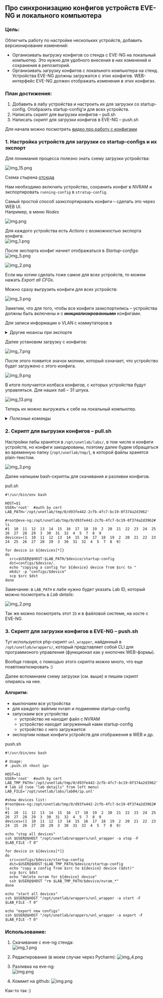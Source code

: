 ## Про синхронизацию конфигов устройств EVE-NG и локального компьютера

### Цель:  
Облегчить работу по настройке нескольких устройств, добавить версионирование изменений:

- Организивать выгрузку конфигов со стенда с EVE-NG на локальный компьютер. Это нужно для удобного внесения в них изменений и сохранения в репозиторий.
- Организивать загрузку конфигов с локального компьютера на стенд. Устройства EVE-NG должны загружатся с этих конфигов.
WEB-интерфейс EVE-NG должен отображать изменения в этих конфигах.

### План достижения:

1. Добавить в лабу устройства и настроить их для загрузки со startup-config. Отобразить startup-config'и для всех устройств.
2. Написать скрипт для выгрузки конфигов – pull.sh
3. Написать скрипт для загрузки конфигов в EVE-NG – push.sh


Для начала можно посмотреть [видео про работу с конфигами](https://www.eve-ng.net/index.php/documentation/howtos-video/operate-with-eve-initial-configurations/)


### 1. Настройка устройств для загрузки со startup-configs и их экспорт   

Для понимания процесса полезно знать схему загрузки устройства:

![img_15.png](deploy/img/img_15.png)

Схема стырена [отсюда](https://xakep.ru/2021/08/09/eve-ng/)

Нам необходимо включить устройство, сохранить конфиг в NVRAM и экспортировать `running-config` в `stratup-config`.

Самый простой способ заэкспортировать конфиги – сделать это через WEB UI.     
Например, в меню _Nodes_

![img.png](deploy/img/img_.png)

Для каждого устройства есть _Actions_ с возможностью экспорта конфига:  
![img_1.png](deploy/img/img__1.png)

После экспорта конфиг начнет отображаться в _Startup-configs_:  
![img_5.png](deploy/img/img_5.png)

![img_2.png](deploy/img/img_2.png)

Если мы хотим сделать тоже самое для всех устройств, то можем нажать _Export all CFGs_.

Можно сразу выгрузить конфиги для всех устройств:

![img_3.png](deploy/img/img_3.png)

Заметим, что для того, чтобы все конфиги заэкспортились – устройства должны быть включены и с _**инициализированными**_ конфигами.

Для записи информации о VLAN с коммутаторов в 

<details>

<summary>Другие нюансы при экспорте</summary>

- коммутаторы – выгрузились сразу
- маршрутизаторы – для экспорта пришлось зайти на каждый маршрутизатор и подождать пока он инициализируется и заполнит конфиг (первое включение)  

![img_11.png](deploy/img/img_11.png)

- VPC – не захотел экспортить пустые конфиги, пришлось ему задавать ip-шник и только потом сохранять  

![img_12.png](deploy/img/img_12.png)

```
VPCS>  ip 10.0.0.10 255.255.255.0 10.0.0.1
Checking for duplicate address...
PC1 : 10.0.0.10 255.255.255.0 gateway 10.0.0.1

VPCS> save
Saving startup configuration to startup.vpc
.  done
```
</details>

Далее установим загрузку с конфигов:

![img_7.png](deploy/img/img_7.png)

После этого появится значок молнии, который означает, что устройство будет загружено с этого конфига.

![img_9.png](deploy/img/img_9.png)


В итоге получается колбаса конфигов, с которых устройства будут управляться.
Для наших лаб – 31 штука.

![img_13.png](deploy/img/img_13.png)

Теперь их можно выгружать к себе на локальный компьютер.

<details>

<summary><i>Полезные команды</i></summary>

##### Сохранение текущего конфига в NVRAM
Файл с NVRAM хранится в файловой системе. После перезапуска устройство будет пытаться грузиться с него.
Этот конфиг и будет потом отображаться в `running-config`.

Команды для записи конфигов в NVRAM для разных устройств:
```
wr – для Cisco  
commit – для Juniper  
save – для VPC  
```

#### Запись текущего running-config в startup-config:
```
Router#copy running-config startup-config
Destination filename [startup-config]?
Building configuration...
[OK]
```

</details>


### 2. Скрипт для выгрузки конфигов – pull.sh

Настройки лабы хранятся в `/opt/unetlab/labs/`, в том числе и конфиги устройств, но конфиги закодированы, 
поэтому далее будем обращаться во временную папку (`/opt/unetlab/tmp/`), в которой файлы хранятся plain-текстом.

![img_3.png](deploy/img/img__3.png)

Далее напишем bash-скрипты для скачивания и разливки конфигов. 

pull.sh

```shell
#!/usr/bin/env bash

HOST=$1
USER='root'  #auth by cert
LAB_PATH='/opt/unetlab/tmp/0/d93fe442-2cfb-4fc7-bc19-0f374a2d3962'

#root@eve-ng:/opt/unetlab/tmp/0/d93fe442-2cfb-4fc7-bc19-0f374a2d3962# ls
#1  10  11  12  13  14  15  16  17  18  19  2  20  21  22  23  24  25  26  27  28  29  3  30  31  32  4  5  7  8  9
devices=(1  10  11  12  13  14  15  16  17  18  19  2  20  21  22  23  24  25  26  27  28  29  3  30  31  32  4  5  7  8  9)

for device in ${devices[*]}
do
  src=$USER@$HOST:$LAB_PATH/$device/startup-config
  dst=configs/$device/.
  echo "copying a config for ${device} device from $src to "
  mkdir -p "configs/$device"
  scp $src $dst
done
```

Замечание: в `LAB_PATH` к лабе нужно будет указать Lab ID, который можно посмотреть в _Lab details_:

![img_2.png](deploy/img/img__2.png)

Так же можно посмотреть этот `ID` и в файловой системе, на хосте c EVE-NG

### 3. Скрипт для загрузки конфигов в EVE-NG – push.sh

Тут используется php-скрипт `unl_wrapper`, найденный в `/opt/unetlab/wrappers/`, который представляет собой CLI для программоного управления (функционал как у кнопочек WEB-формы).

Вообще говоря, с помощъю этого скрипта можно много, что еще поавтоматизировать :)

Далее вспоминаем схему загрузки (см. выше) и пишем скрипт опираясь на нее.

#### Алгоритм:
- выключаем все устройства
- для каждого: вайпим nvram и подменяем startup-config
- запускаем все устройства
  - устройство не находит файл с NVRAM
  - устройство находит загруженный нами startup-config
  - устройство с него загружается
- экспортим новые конфиги устройств для отображения в WEB и др.  

push.sh

```shell
#!/usr/bin/env bash

# Usage:
# .push.sh <host ip>

HOST=$1
USER='root'  #auth by cert
LAB_TMP_PATH='/opt/unetlab/tmp/0/d93fe442-2cfb-4fc7-bc19-0f374a2d3962'  # lab id (see "lab details" from left menu)
LAB_FILE='/opt/unetlab/labs/lab04/ip.unl'

#show devices list:
#root@eve-ng:/opt/unetlab/tmp/0/d93fe442-2cfb-4fc7-bc19-0f374a2d3962# ls
#1  10  11  12  13  14  15  16  17  18  19  2  20  21  22  23  24  25  26  27  28  29  3  30  31  32  4  5  7  8  9
devices=(1  10  11  12  13  14  15  16  17  18  19  2  20  21  22  23  24  25  26  27  28  29  3  30  31  32  4  5  7  8  9)

echo "stop all devices"
ssh $USER@$HOST "/opt/unetlab/wrappers/unl_wrapper -a stop -F $LAB_FILE -T 0"

for device in ${devices[*]}
do
  src=configs/$device/startup-config
  dst=$USER@$HOST:$LAB_TMP_PATH/$device/startup-config
  echo "copy a config from $src to ${device} device ($dst)"
  scp $src $dst
  echo "delete nvram for ${device} device"
  ssh $USER@$HOST "rm $LAB_TMP_PATH/$device/nvram_*"
done

echo "start all devices"
ssh $USER@$HOST "/opt/unetlab/wrappers/unl_wrapper -a start -F $LAB_FILE -T 0"

echo "export new configs"
ssh $USER@$HOST "/opt/unetlab/wrappers/unl_wrapper -a export -F $LAB_FILE -T 0"
```

### Использование:

1. Скачивание с eve-ng стенда:  
![img_1.png](deploy/img/img___2.png)

2. Редактирование (в моем случае через Pycharm):
![img_4.png](deploy/img/img__4.png)

3. Разливка на eve-ng:  
![img.png](deploy/img/img___1.png)

4. Коммит на github:
![img.png](deploy/img/img__.png)

Как-то так :)